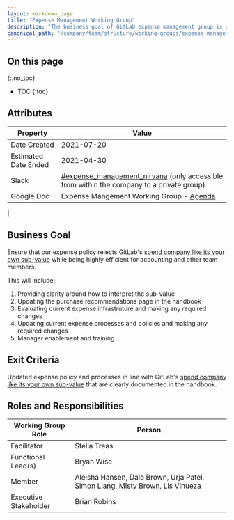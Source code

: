 ```yaml
---
layout: markdown_page
title: "Expense Management Working Group"
description: "The business goal of GitLab expense management group is ensure efficient expense management in line with GitLab values"
canonical_path: "/company/team/structure/working-groups/expense-management/"
---
```


## On this page
{:.no_toc}

- TOC
{:toc}

## Attributes

| Property     | Value |
|--------------|-------|
| Date Created | 2021-07-20 |
| Estimated Date Ended   | 2021-04-30 |
| Slack        | [#expense_management_nirvana](C028H6ZHFT9) (only accessible from within the company to a private group) |
| Google Doc   | Expense Mangement Working Group - [Agenda](https://docs.google.com/document/d/1m6dDHraDrKWkiR90n4e60AgOSiMEUSjmHrmFZcmth6M/edit#) 
 |


## Business Goal

Ensure that our expense policy relects GitLab's [spend company like its your own sub-value](/handbook/values/#spend-company-money-like-its-your-own) while being highly efficient for accounting and other team members. 

This will include:
1.  Providing clarity around how to interpret the sub-value
1.  Updating the purchase recommendations page in the handbook
1.  Evaluating current expense infrastruture and making any required changes
1.  Updating current expense processes and policies and making any required changes
1.  Manager enablement and training 

## Exit Criteria

Updated expense policy and processes in line with GitLab's [spend company like its your own sub-value](/handbook/values/#spend-company-money-like-its-your-own) that are clearly documented in the handbook. 


## Roles and Responsibilities

| Working Group Role    | Person                | 
|-----------------------|-----------------------|
| Facilitator           | Stella Treas        | 
| Functional Lead(s)    | Bryan Wise |
| Member                | Aleisha Hansen, Dale Brown, Urja Patel, Simon Liang, Misty Brown, Lis Vinueza | 
| Executive Stakeholder | Brian Robins |


